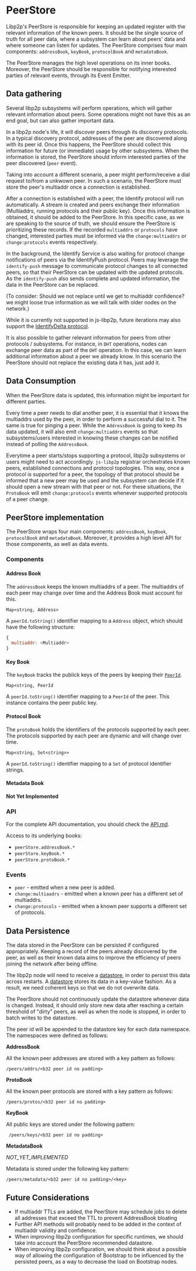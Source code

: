 # PeerStore

Libp2p's PeerStore is responsible for keeping an updated register with the relevant information of the known peers. It should be the single source of truth for all peer data, where a subsystem can learn about peers' data and where someone can listen for updates. The PeerStore comprises four main components: `addressBook`, `keyBook`, `protocolBook` and `metadataBook`.

The PeerStore manages the high level operations on its inner books. Moreover, the PeerStore should be responsible for notifying interested parties of relevant events, through its Event Emitter.

## Data gathering

Several libp2p subsystems will perform operations, which will gather relevant information about peers. Some operations might not have this as an end goal, but can also gather important data.

In a libp2p node's life, it will discover peers through its discovery protocols. In a typical discovery protocol, addresses of the peer are discovered along with its peer id. Once this happens, the PeerStore should collect this information for future (or immediate) usage by other subsystems. When the information is stored, the PeerStore should inform interested parties of the peer discovered (`peer` event).

Taking into account a different scenario, a peer might perform/receive a dial request to/from a unkwown peer. In such a scenario, the PeerStore must store the peer's multiaddr once a connection is established. 

After a connection is established with a peer, the Identify protocol will run automatically. A stream is created and peers exchange their information (Multiaddrs, running protocols and their public key). Once this information is obtained, it should be added to the PeerStore. In this specific case, as we are speaking to the source of truth, we should ensure the PeerStore is prioritizing these records. If the recorded `multiaddrs` or `protocols` have changed, interested parties must be informed via the `change:multiaddrs` or `change:protocols` events respectively.

In the background, the Identify Service is also waiting for protocol change notifications of peers via the IdentifyPush protocol. Peers may leverage the `identify-push` message to communicate protocol changes to all connected peers, so that their PeerStore can be updated with the updated protocols. As the `identify-push` also sends complete and updated information, the data in the PeerStore can be replaced.

(To consider: Should we not replace until we get to multiaddr confidence? we might loose true information as we will talk with older nodes on the network.)

While it is currently not supported in js-libp2p, future iterations may also support the [IdentifyDelta protocol](https://github.com/libp2p/specs/pull/176).

It is also possible to gather relevant information for peers from other protocols / subsystems. For instance, in `DHT` operations, nodes can exchange peer data as part of the `DHT` operation. In this case, we can learn additional information about a peer we already know. In this scenario the PeerStore should not replace the existing data it has, just add it.

## Data Consumption

When the PeerStore data is updated, this information might be important for different parties.

Every time a peer needs to dial another peer, it is essential that it knows the multiaddrs used by the peer, in order to perform a successful dial to it. The same is true for pinging a peer. While the `AddressBook` is going to keep its data updated, it will also emit `change:multiaddrs` events so that subsystems/users interested in knowing these changes can be notified instead of polling the `AddressBook`.

Everytime a peer starts/stops supporting a protocol, libp2p subsystems or users might need to act accordingly. `js-libp2p` registrar orchestrates known peers, established connections and protocol topologies. This way, once a protocol is supported for a peer, the topology of that protocol should be informed that a new peer may be used and the subsystem can decide if it should open a new stream with that peer or not. For these situations, the `ProtoBook` will emit `change:protocols` events whenever supported protocols of a peer change.

## PeerStore implementation

The PeerStore wraps four main components: `addressBook`, `keyBook`, `protocolBook` and `metadataBook`. Moreover, it provides a high level API for those components, as well as data events.

### Components

#### Address Book

The `addressBook` keeps the known multiaddrs of a peer. The multiaddrs of each peer may change over time and the Address Book must account for this.

`Map<string, Address>`

A `peerId.toString()` identifier mapping to a `Address` object, which should have the following structure:

```js
{
  multiaddr: <Multiaddr>
}
```

#### Key Book

The `keyBook` tracks the publick keys of the peers by keeping their [`PeerId`][peer-id].

`Map<string, PeerId`

A `peerId.toString()` identifier mapping to a `PeerId` of the peer. This instance contains the peer public key.

#### Protocol Book

The `protoBook` holds the identifiers of the protocols supported by each peer. The protocols supported by each peer are dynamic and will change over time.

`Map<string, Set<string>>`

A `peerId.toString()` identifier mapping to a `Set` of protocol identifier strings.

#### Metadata Book

**Not Yet Implemented**

### API

For the complete API documentation, you should check the [API.md](../../doc/API.md).

Access to its underlying books:

- `peerStore.addressBook.*`
- `peerStore.keyBook.*`
- `peerStore.protoBook.*`

### Events

- `peer` - emitted when a new peer is added.
- `change:multiaadrs` - emitted when a known peer has a different set of multiaddrs.
- `change:protocols` - emitted when a known peer supports a different set of protocols.

## Data Persistence

The data stored in the PeerStore can be persisted if configured appropriately. Keeping a record of the peers already discovered by the peer, as well as their known data aims to improve the efficiency of peers joining the network after being offline.

The libp2p node will need to receive a [datastore](https://github.com/ipfs/interface-datastore), in order to persist this data across restarts. A [datastore](https://github.com/ipfs/interface-datastore) stores its data in a key-value fashion. As a result, we need coherent keys so that we do not overwrite data.

The PeerStore should not continuously update the datastore whenever data is changed. Instead, it should only store new data after reaching a certain threshold of "dirty" peers, as well as when the node is stopped, in order to batch writes to the datastore.

The peer id will be appended to the datastore key for each data namespace. The namespaces were defined as follows:

**AddressBook**

All the known peer addresses are stored with a key pattern as follows:

`/peers/addrs/<b32 peer id no padding>`

**ProtoBook**

All the known peer protocols are stored with a key pattern as follows:

`/peers/protos/<b32 peer id no padding>`

**KeyBook**

All public keys are stored under the following pattern:

` /peers/keys/<b32 peer id no padding>`

**MetadataBook**

_NOT_YET_IMPLEMENTED_

Metadata is stored under the following key pattern:

`/peers/metadata/<b32 peer id no padding>/<key>`

## Future Considerations

- If multiaddr TTLs are added, the PeerStore may schedule jobs to delete all addresses that exceed the TTL to prevent AddressBook bloating
- Further API methods will probably need to be added in the context of multiaddr validity and confidence.
- When improving libp2p configuration for specific runtimes, we should take into account the PeerStore recommended datastore.
- When improving libp2p configuration, we should think about a possible way of allowing the configuration of Bootstrap to be influenced by the persisted peers, as a way to decrease the load on Bootstrap nodes.

[peer-id]: https://github.com/libp2p/js-peer-id